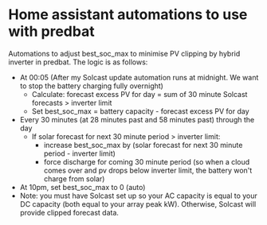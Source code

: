 # Home assistant automations to use with predbat

Automations to adjust best_soc_max to minimise PV clipping by hybrid inverter in predbat. The logic is as follows:
- At 00:05 (After my Solcast update automation runs at midnight. We want to stop the battery charging fully overnight)
  - Calculate: forecast excess PV for day = sum of 30 minute Solcast forecasts > inverter limit
  - Set best_soc_max = battery capacity - forecast excess PV for day
- Every 30 minutes (at 28 minutes past and 58 minutes past) through the day 
  - If solar forecast for next 30 minute period > inverter limit:
    - increase best_soc_max by (solar forecast for next 30 minute period - inverter limit)
    - force discharge for coming 30 minute period (so when a cloud comes over and pv drops below inverter limit, the battery won't charge from solar)
- At 10pm, set best_soc_max to 0 (auto)
- Note: you must have Solcast set up so your AC capacity is equal to your DC capacity (both equal to your array peak kW). Otherwise, Solcast will provide clipped forecast data.
